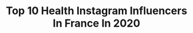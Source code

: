 ---
title: Top 10 Health Instagram Influencers In France In 2020
description: >-
  Find top health Instagram influencers in France in 2020. Most popular hashtags: #restezchezvous #mode #home #bedroom.
platform: Instagram
profiles:
  - username: "healthylifemary"
    fullname: >-
      Mary • Lifestyle •
    location: "France"
    followers: 205143
    engagement: 672
    commentsToLikes: 0.120557
    id: ck55kt2ia019b0i11mya4o985
    verified: false
    hashtags: "#ecolealamaison, #confinement, #mai2020, #stillchill"
  - username: "angiiie_aloha"
    fullname: >-
      ↞ ♡ by A N G I E ♡ ↠
    location: "France"
    followers: 20923
    engagement: 707
    commentsToLikes: 0.090732
    id: ck14ky5oorwsv0i19zgsy9vz1
    verified: false
    hashtags: "#inspo, #summertime, #buddha, #skingoodgarden"
  - username: "danielaprepeliuc"
    fullname: >-
      Daniela Prepeliuc
    location: "France"
    followers: 28350
    engagement: 852
    commentsToLikes: 0.041966
    id: ck5hr01you10i0i11374ycnq4
    verified: true
    hashtags: "#womanday, #manquepapa, #tropdamour, #egalite"
  - username: "marizoda"
    fullname: >-
      Marisa
    location: "France"
    followers: 48077
    engagement: 780
    commentsToLikes: 0.034880
    id: ck5q10se08peg0i11zlasaujm
    verified: false
    hashtags: "#dramaqueen, #oupsi, #youcanjudgeme"
  - username: "veronikaloubry"
    fullname: >-
      Veronika Loubry
    location: "France"
    followers: 111551
    engagement: 431
    commentsToLikes: 0.105559
    id: ck0tztojtrlhi0i19hd0buqg4
    verified: true
    hashtags: "#tothemoonandback, #iphone11, #monsud, #soussonoeil"
  - username: "some_mp"
    fullname: >-
      Marine
    location: "France"
    followers: 24659
    engagement: 770
    commentsToLikes: 0.051036
    id: ck5q9r18tcjp60i11zsz20whu
    verified: false
    hashtags: "#enviedujour"
  - username: "youmakefashion"
    fullname: >-
      Margot YMF🌈
    location: "France"
    followers: 280255
    engagement: 246
    commentsToLikes: 0.069111
    id: ck0ttg3962kdr0i19wb2g4azx
    verified: true
    hashtags: "#mothersday, #joyeuxconfinoel, #joyeuxconfino, #avecmoi"
  - username: "selon_manon"
    fullname: >-
      Chouquette reconvertie ♡
    location: "France"
    followers: 27699
    engagement: 304
    commentsToLikes: 0.127760
    id: ck14kz5zvs2210i19zh2jsci4
    verified: false
    hashtags: "#nature, #restaurant, #anniversaire, #lifestylegoals"
  - username: "lafillealenvers"
    fullname: >-
      - La Fille à L'envers -
    location: "France"
    followers: 25875
    engagement: 277
    commentsToLikes: 0.271010
    id: ck5pwzuk2peyk0i11l6kn6pg7
    verified: false
    hashtags: "#funny, #healthyfood, #parfum, #remember"
  - username: "athenagrs"
    fullname: >-
      Λ T H E N Λ  👼🏻
    location: "France"
    followers: 9889
    engagement: 1245
    commentsToLikes: 0.110590
    id: ck6tnuzb5amnl0j713uehxa1k
    verified: false
    hashtags: "#nopainnogain, #restezchezvous, #covid, #stayathome"
---